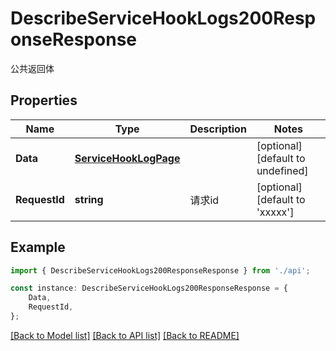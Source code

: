 # DescribeServiceHookLogs200ResponseResponse

公共返回体

## Properties

Name | Type | Description | Notes
------------ | ------------- | ------------- | -------------
**Data** | [**ServiceHookLogPage**](ServiceHookLogPage.md) |  | [optional] [default to undefined]
**RequestId** | **string** | 请求id | [optional] [default to 'xxxxx']

## Example

```typescript
import { DescribeServiceHookLogs200ResponseResponse } from './api';

const instance: DescribeServiceHookLogs200ResponseResponse = {
    Data,
    RequestId,
};
```

[[Back to Model list]](../README.md#documentation-for-models) [[Back to API list]](../README.md#documentation-for-api-endpoints) [[Back to README]](../README.md)
